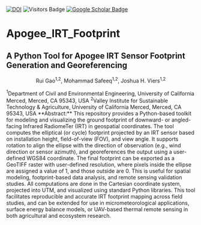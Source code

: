 [![DOI](https://zenodo.org/badge/1018733015.svg)](https://doi.org/10.5281/zenodo.15871683)
![Visitors Badge](https://visitor-badge.laobi.icu/badge?page_id=RuiGao9.IRT-FP)
[![Google Scholar Badge](https://img.shields.io/badge/GoogleScholar-blue)](https://scholar.google.com/citations?hl=en&user=dR_SQZkAAAAJ)

# Apogee_IRT_Footprint
## A Python Tool for Apogee IRT Sensor Footprint Generation and Georeferencing
<p align="center">Rui Gao<sup>1,2</sup>, Mohammad Safeeq<sup>1,2</sup>, Joshua H. Viers<sup>1,2</sup></p>
<sup>1</sup>Department of Civil and Environmental Engineering, University of California Merced, Merced, CA 95343, USA
<sup>2</sup>Valley Institute for Sustainable Technology & Agriculture, University of California Merced, Merced, CA 95343, USA
**Abstract:** This repository provides a Python-based toolkit for modeling and visualizing the ground footprint of downward- or angled-facing Infrared RadiomeTer (IRT) in geospatial coordinates. The tool computes the elliptical (or cycle) footprint projected by an IRT sensor based on installation height, field-of-view (FOV), and view angle. It supports rotation to align the ellipse with the direction of observation (e.g., wind direction or sensor azimuth), and georeferences the output using a user-defined WGS84 coordinate. The final footprint can be exported as a GeoTIFF raster with user-defined resolution, where pixels inside the ellipse are assigned a value of 1, and those outside are 0. This is useful for spatial modeling, footprint-based data analysis, and remote sensing validation studies. All computations are done in the Cartesian coordinate system, projected into UTM, and visualized using standard Python libraries. This tool facilitates reproducible and accurate IRT footprint mapping across field studies, and can be extended for use in micrometeorological applications, surface energy balance models, or UAV-based thermal remote sensing in both agricultural and ecosystem research.